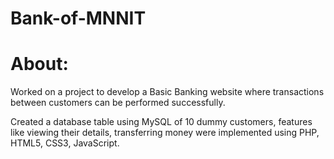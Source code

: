 # Bank-of-MNNIT

# About:
Worked on a project to develop a Basic Banking website where transactions
between customers can be performed successfully.

Created a database table using MySQL of 10 dummy customers, features like
viewing their details, transferring money were implemented using PHP, HTML5,
CSS3, JavaScript.
